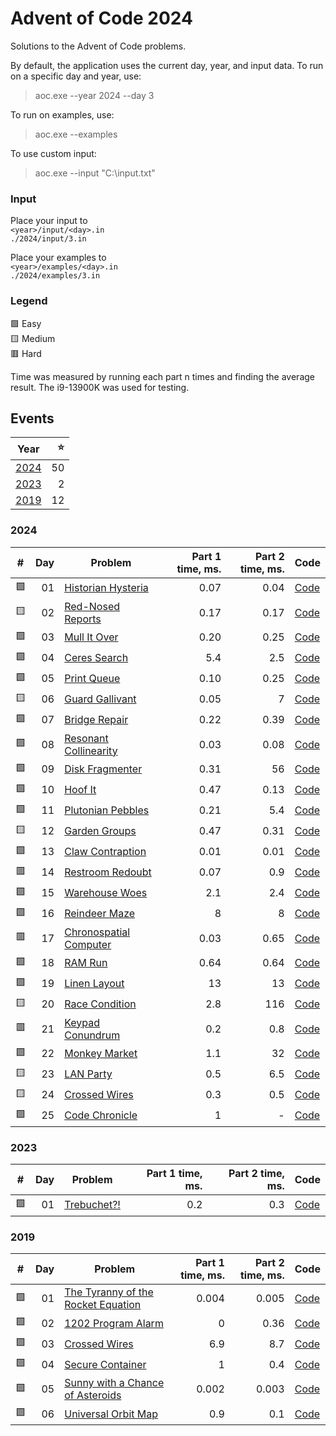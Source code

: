 # Advent of Code 2024

Solutions to the Advent of Code problems.

By default, the application uses the current day, year, and input data.
To run on a specific day and year, use: 
> aoc.exe --year 2024 --day 3

To run on examples, use:
> aoc.exe  --examples

To use custom input:
> aoc.exe  --input "C:\input.txt"

### Input

Place your input to  
`<year>/input/<day>.in`   
`./2024/input/3.in`

Place your examples to  
`<year>/examples/<day>.in`    
`./2024/examples/3.in`

### Legend 
🟩 Easy  
🟨 Medium  
🟥 Hard  

Time was measured by running each part n times and finding the average result. The i9-13900K was used for testing.

## Events
| Year          |    ⭐ |
| ------------- | ---: |
| [2024](#2024) |   50 |
| [2023](#2023) |    2 |
| [2019](#2019) |   12 |

### 2024

| #   |  Day | Problem                                                        | Part 1 time, ms. | Part 2 time, ms. | Code                                                                                                   |
| --- | ---: | -------------------------------------------------------------- | ---------------: | ---------------: | ------------------------------------------------------------------------------------------------------ |
| 🟩   |   01 | [Historian Hysteria](https://adventofcode.com/2024/day/1)      |             0.07 |             0.04 | [Code](https://github.com/GrigoryanArtem/advent-of-code-2024/blob/master/Puzzles.Runner/2024/Day01.cs) |
| 🟨   |   02 | [Red-Nosed Reports](https://adventofcode.com/2024/day/2)       |             0.17 |             0.17 | [Code](https://github.com/GrigoryanArtem/advent-of-code-2024/blob/master/Puzzles.Runner/2024/Day02.cs) |
| 🟩   |   03 | [Mull It Over](https://adventofcode.com/2024/day/3)            |             0.20 |             0.25 | [Code](https://github.com/GrigoryanArtem/advent-of-code-2024/blob/master/Puzzles.Runner/2024/Day03.cs) |
| 🟩   |   04 | [Ceres Search](https://adventofcode.com/2024/day/4)            |              5.4 |              2.5 | [Code](https://github.com/GrigoryanArtem/advent-of-code-2024/blob/master/Puzzles.Runner/2024/Day04.cs) |
| 🟩   |   05 | [Print Queue](https://adventofcode.com/2024/day/5)             |             0.10 |             0.25 | [Code](https://github.com/GrigoryanArtem/advent-of-code-2024/blob/master/Puzzles.Runner/2024/Day05.cs) |
| 🟨   |   06 | [Guard Gallivant](https://adventofcode.com/2024/day/6)         |             0.05 |                7 | [Code](https://github.com/GrigoryanArtem/advent-of-code-2024/blob/master/Puzzles.Runner/2024/Day06.cs) |
| 🟩   |   07 | [Bridge Repair](https://adventofcode.com/2024/day/7)           |             0.22 |             0.39 | [Code](https://github.com/GrigoryanArtem/advent-of-code-2024/blob/master/Puzzles.Runner/2024/Day07.cs) |
| 🟩   |   08 | [Resonant Collinearity](https://adventofcode.com/2024/day/8)   |             0.03 |             0.08 | [Code](https://github.com/GrigoryanArtem/advent-of-code-2024/blob/master/Puzzles.Runner/2024/Day08.cs) |
| 🟩   |   09 | [Disk Fragmenter](https://adventofcode.com/2024/day/9)         |             0.31 |               56 | [Code](https://github.com/GrigoryanArtem/advent-of-code-2024/blob/master/Puzzles.Runner/2024/Day09.cs) |
| 🟩   |   10 | [Hoof It](https://adventofcode.com/2024/day/10)                |             0.47 |             0.13 | [Code](https://github.com/GrigoryanArtem/advent-of-code-2024/blob/master/Puzzles.Runner/2024/Day10.cs) |
| 🟩   |   11 | [Plutonian Pebbles](https://adventofcode.com/2024/day/11)      |             0.21 |              5.4 | [Code](https://github.com/GrigoryanArtem/advent-of-code-2024/blob/master/Puzzles.Runner/2024/Day11.cs) |
| 🟨   |   12 | [Garden Groups](https://adventofcode.com/2024/day/12)          |             0.47 |             0.31 | [Code](https://github.com/GrigoryanArtem/advent-of-code-2024/blob/master/Puzzles.Runner/2024/Day12.cs) |
| 🟩   |   13 | [Claw Contraption](https://adventofcode.com/2024/day/13)       |             0.01 |             0.01 | [Code](https://github.com/GrigoryanArtem/advent-of-code-2024/blob/master/Puzzles.Runner/2024/Day13.cs) |
| 🟥   |   14 | [Restroom Redoubt](https://adventofcode.com/2024/day/14)       |             0.07 |              0.9 | [Code](https://github.com/GrigoryanArtem/advent-of-code-2024/blob/master/Puzzles.Runner/2024/Day14.cs) |
| 🟩   |   15 | [Warehouse Woes](https://adventofcode.com/2024/day/15)         |              2.1 |              2.4 | [Code](https://github.com/GrigoryanArtem/advent-of-code-2024/blob/master/Puzzles.Runner/2024/Day15.cs) |
| 🟩   |   16 | [Reindeer Maze](https://adventofcode.com/2024/day/16)          |                8 |                8 | [Code](https://github.com/GrigoryanArtem/advent-of-code-2024/blob/master/Puzzles.Runner/2024/Day16.cs) |
| 🟥   |   17 | [Chronospatial Computer](https://adventofcode.com/2024/day/17) |             0.03 |             0.65 | [Code](https://github.com/GrigoryanArtem/advent-of-code-2024/blob/master/Puzzles.Runner/2024/Day17.cs) |
| 🟩   |   18 | [RAM Run](https://adventofcode.com/2024/day/18)                |             0.64 |             0.64 | [Code](https://github.com/GrigoryanArtem/advent-of-code-2024/blob/master/Puzzles.Runner/2024/Day18.cs) |
| 🟩   |   19 | [Linen Layout](https://adventofcode.com/2024/day/19)           |               13 |               13 | [Code](https://github.com/GrigoryanArtem/advent-of-code-2024/blob/master/Puzzles.Runner/2024/Day19.cs) |
| 🟨   |   20 | [Race Condition](https://adventofcode.com/2024/day/20)         |              2.8 |              116 | [Code](https://github.com/GrigoryanArtem/advent-of-code-2024/blob/master/Puzzles.Runner/2024/Day20.cs) |
| 🟥   |   21 | [Keypad Conundrum](https://adventofcode.com/2024/day/21)       |              0.2 |              0.8 | [Code](https://github.com/GrigoryanArtem/advent-of-code-2024/blob/master/Puzzles.Runner/2024/Day21.cs) |
| 🟩   |   22 | [Monkey Market](https://adventofcode.com/2024/day/22)          |              1.1 |               32 | [Code](https://github.com/GrigoryanArtem/advent-of-code-2024/blob/master/Puzzles.Runner/2024/Day22.cs) |
| 🟨   |   23 | [LAN Party](https://adventofcode.com/2024/day/23)              |              0.5 |              6.5 | [Code](https://github.com/GrigoryanArtem/advent-of-code-2024/blob/master/Puzzles.Runner/2024/Day23.cs) |
| 🟨   |   24 | [Crossed Wires](https://adventofcode.com/2024/day/24)          |              0.3 |              0.5 | [Code](https://github.com/GrigoryanArtem/advent-of-code-2024/blob/master/Puzzles.Runner/2024/Day24.cs) |
| 🟩   |   25 | [Code Chronicle](https://adventofcode.com/2024/day/25)         |                1 |                - | [Code](https://github.com/GrigoryanArtem/advent-of-code-2024/blob/master/Puzzles.Runner/2024/Day25.cs) |

### 2023

| #   |  Day | Problem                                            | Part 1 time, ms. | Part 2 time, ms. | Code                                                                                                   |
| --- | ---: | -------------------------------------------------- | ---------------: | ---------------: | ------------------------------------------------------------------------------------------------------ |
| 🟩   |   01 | [Trebuchet?!](https://adventofcode.com/2023/day/1) |              0.2 |              0.3 | [Code](https://github.com/GrigoryanArtem/advent-of-code-2024/blob/master/Puzzles.Runner/2023/Day01.cs) |

### 2019

| #   |  Day | Problem                                                                   | Part 1 time, ms. | Part 2 time, ms. | Code                                                                                                   |
| --- | ---: | ------------------------------------------------------------------------- | ---------------: | ---------------: | ------------------------------------------------------------------------------------------------------ |
| 🟩   |   01 | [The Tyranny of the Rocket Equation](https://adventofcode.com/2019/day/1) |            0.004 |            0.005 | [Code](https://github.com/GrigoryanArtem/advent-of-code-2024/blob/master/Puzzles.Runner/2019/Day01.cs) |
| 🟩   |   02 | [1202 Program Alarm](https://adventofcode.com/2019/day/2)                 |                0 |             0.36 | [Code](https://github.com/GrigoryanArtem/advent-of-code-2024/blob/master/Puzzles.Runner/2019/Day02.cs) |
| 🟩   |   03 | [Crossed Wires](https://adventofcode.com/2019/day/3)                      |              6.9 |              8.7 | [Code](https://github.com/GrigoryanArtem/advent-of-code-2024/blob/master/Puzzles.Runner/2019/Day03.cs) |
| 🟩   |   04 | [Secure Container](https://adventofcode.com/2019/day/4)                   |                1 |              0.4 | [Code](https://github.com/GrigoryanArtem/advent-of-code-2024/blob/master/Puzzles.Runner/2019/Day04.cs) |
| 🟩   |   05 | [Sunny with a Chance of Asteroids](https://adventofcode.com/2019/day/5)   |            0.002 |            0.003 | [Code](https://github.com/GrigoryanArtem/advent-of-code-2024/blob/master/Puzzles.Runner/2019/Day05.cs) |
| 🟩   |   06 | [Universal Orbit Map](https://adventofcode.com/2019/day/6)                |              0.9 |              0.1 | [Code](https://github.com/GrigoryanArtem/advent-of-code-2024/blob/master/Puzzles.Runner/2019/Day06.cs) |
